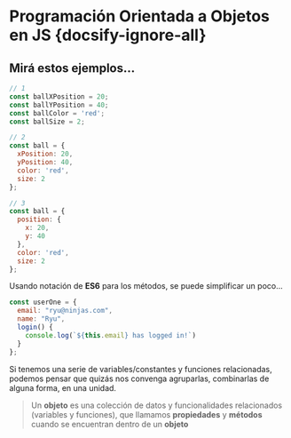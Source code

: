 # Programación Orientada a Objetos en JS {docsify-ignore-all}

## Mirá estos ejemplos...

```js
// 1
const ballXPosition = 20;
const ballYPosition = 40;
const ballColor = 'red';
const ballSize = 2;

// 2
const ball = {
  xPosition: 20,
  yPosition: 40,
  color: 'red',
  size: 2
};

// 3
const ball = {
  position: {
    x: 20,
    y: 40
  },
  color: 'red',
  size: 2
};
```

Usando notación de **ES6** para los métodos, se puede simplificar un poco...

```js
const userOne = {
  email: "ryu@ninjas.com",
  name: "Ryu",
  login() {
    console.log(`${this.email} has logged in!`)
  }
};
```

Si tenemos una serie de variables/constantes y funciones relacionadas, podemos pensar que quizás nos convenga agruparlas, combinarlas de alguna forma, en una unidad.

> Un **objeto** es una colección de datos y funcionalidades relacionados (variables y funciones), que llamamos **propiedades** y **métodos** cuando se encuentran dentro de un **objeto**
